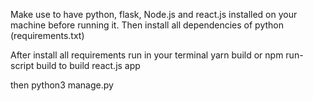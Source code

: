 Make use to have python, flask, Node.js and react.js installed on your machine
before running it. Then install all dependencies of python (requirements.txt)

After install all requirements
run in your terminal yarn build or npm run-script build
to build react.js app

then python3 manage.py 

